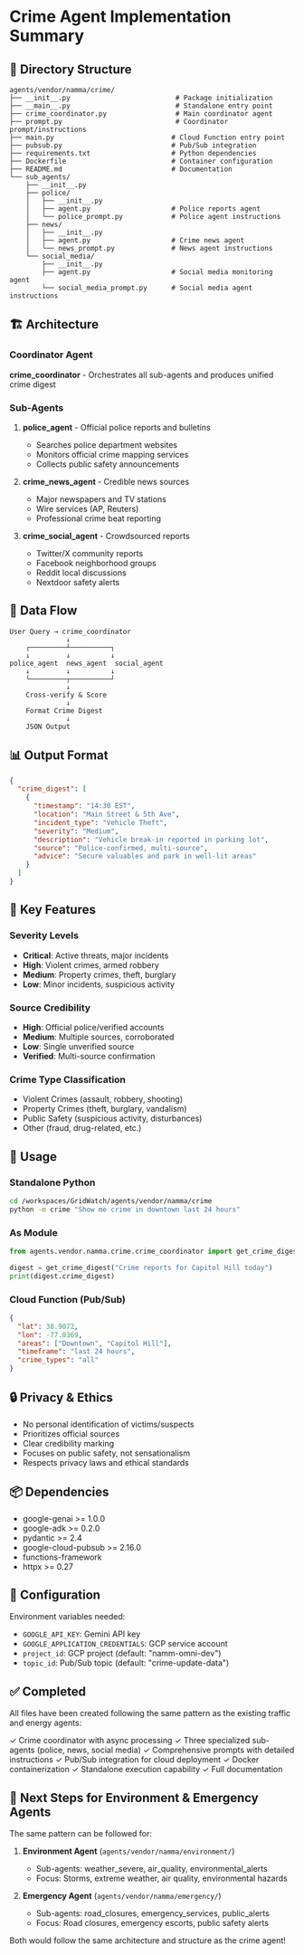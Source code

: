 # Crime Agent Implementation Summary

## 📁 Directory Structure

```
agents/vendor/namma/crime/
├── __init__.py                          # Package initialization
├── __main__.py                          # Standalone entry point
├── crime_coordinator.py                 # Main coordinator agent
├── prompt.py                            # Coordinator prompt/instructions
├── main.py                             # Cloud Function entry point
├── pubsub.py                           # Pub/Sub integration
├── requirements.txt                    # Python dependencies
├── Dockerfile                          # Container configuration
├── README.md                           # Documentation
└── sub_agents/
    ├── __init__.py
    ├── police/
    │   ├── __init__.py
    │   ├── agent.py                    # Police reports agent
    │   └── police_prompt.py            # Police agent instructions
    ├── news/
    │   ├── __init__.py
    │   ├── agent.py                    # Crime news agent
    │   └── news_prompt.py              # News agent instructions
    └── social_media/
        ├── __init__.py
        ├── agent.py                    # Social media monitoring agent
        └── social_media_prompt.py      # Social media agent instructions
```

## 🏗️ Architecture

### Coordinator Agent
**crime_coordinator** - Orchestrates all sub-agents and produces unified crime digest

### Sub-Agents
1. **police_agent** - Official police reports and bulletins
   - Searches police department websites
   - Monitors official crime mapping services
   - Collects public safety announcements
   
2. **crime_news_agent** - Credible news sources
   - Major newspapers and TV stations
   - Wire services (AP, Reuters)
   - Professional crime beat reporting
   
3. **crime_social_agent** - Crowdsourced reports
   - Twitter/X community reports
   - Facebook neighborhood groups
   - Reddit local discussions
   - Nextdoor safety alerts

## 🔄 Data Flow

```
User Query → crime_coordinator
              ↓
    ┌─────────┴──────────┐
    ↓         ↓          ↓
police_agent  news_agent  social_agent
    ↓         ↓          ↓
    └─────────┬──────────┘
              ↓
    Cross-verify & Score
              ↓
    Format Crime Digest
              ↓
    JSON Output
```

## 📊 Output Format

```json
{
  "crime_digest": [
    {
      "timestamp": "14:30 EST",
      "location": "Main Street & 5th Ave",
      "incident_type": "Vehicle Theft",
      "severity": "Medium",
      "description": "Vehicle break-in reported in parking lot",
      "source": "Police-confirmed, multi-source",
      "advice": "Secure valuables and park in well-lit areas"
    }
  ]
}
```

## 🎯 Key Features

### Severity Levels
- **Critical**: Active threats, major incidents
- **High**: Violent crimes, armed robbery
- **Medium**: Property crimes, theft, burglary
- **Low**: Minor incidents, suspicious activity

### Source Credibility
- **High**: Official police/verified accounts
- **Medium**: Multiple sources, corroborated
- **Low**: Single unverified source
- **Verified**: Multi-source confirmation

### Crime Type Classification
- Violent Crimes (assault, robbery, shooting)
- Property Crimes (theft, burglary, vandalism)
- Public Safety (suspicious activity, disturbances)
- Other (fraud, drug-related, etc.)

## 🚀 Usage

### Standalone Python
```bash
cd /workspaces/GridWatch/agents/vendor/namma/crime
python -m crime "Show me crime in downtown last 24 hours"
```

### As Module
```python
from agents.vendor.namma.crime.crime_coordinator import get_crime_digest

digest = get_crime_digest("Crime reports for Capitol Hill today")
print(digest.crime_digest)
```

### Cloud Function (Pub/Sub)
```json
{
  "lat": 38.9072,
  "lon": -77.0369,
  "areas": ["Downtown", "Capitol Hill"],
  "timeframe": "last 24 hours",
  "crime_types": "all"
}
```

## 🔒 Privacy & Ethics

- No personal identification of victims/suspects
- Prioritizes official sources
- Clear credibility marking
- Focuses on public safety, not sensationalism
- Respects privacy laws and ethical standards

## 📦 Dependencies

- google-genai >= 1.0.0
- google-adk >= 0.2.0
- pydantic >= 2.4
- google-cloud-pubsub >= 2.16.0
- functions-framework
- httpx >= 0.27

## 🔧 Configuration

Environment variables needed:
- `GOOGLE_API_KEY`: Gemini API key
- `GOOGLE_APPLICATION_CREDENTIALS`: GCP service account
- `project_id`: GCP project (default: "namm-omni-dev")
- `topic_id`: Pub/Sub topic (default: "crime-update-data")

## ✅ Completed

All files have been created following the same pattern as the existing traffic and energy agents:

✓ Crime coordinator with async processing
✓ Three specialized sub-agents (police, news, social media)
✓ Comprehensive prompts with detailed instructions
✓ Pub/Sub integration for cloud deployment
✓ Docker containerization
✓ Standalone execution capability
✓ Full documentation

## 🎯 Next Steps for Environment & Emergency Agents

The same pattern can be followed for:

1. **Environment Agent** (`agents/vendor/namma/environment/`)
   - Sub-agents: weather_severe, air_quality, environmental_alerts
   - Focus: Storms, extreme weather, air quality, environmental hazards

2. **Emergency Agent** (`agents/vendor/namma/emergency/`)
   - Sub-agents: road_closures, emergency_services, public_alerts
   - Focus: Road closures, emergency escorts, public safety alerts

Both would follow the same architecture and structure as the crime agent!
